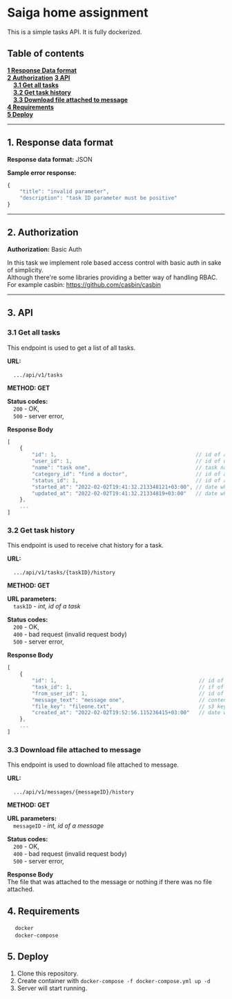 # Saiga home assignment

This is a simple tasks API. It is fully dockerized.

## Table of contents

**[1 Response Data format](#1)**   
**[2 Authorization](#2)**
**[3 API](#3)**   
&emsp;**[3.1 Get all tasks](#3.1)**  
&emsp;**[3.2 Get task history](#3.2)**  
&emsp;**[3.3 Download file attached to message](#3.3)**  
**[4 Requirements](#4)**  
**[5 Deploy](#5)**

****
<a name="1">1. Response data format</a>
-  
**Response data format:** JSON

**Sample error response:**
```js
{
    "title": "invalid parameter", 
    "description": "task ID parameter must be positive"
}
```

****
<a name="2">2. Authorization</a>
-  
**Authorization:** Basic Auth  

In this task we implement role based access control with basic auth in sake of simplicity.  
Although there're some libraries providing a better way of handling RBAC.  
For example casbin: https://github.com/casbin/casbin

****
## <a name="3">3. API</a>

### <a name="3.1">3.1 Get all tasks</a>

This endpoint is used to get a list of all tasks.

**URL:**

&emsp;`.../api/v1/tasks`

**METHOD: GET**

**Status codes:**  
&emsp;`200` - OK,  
&emsp;`500` - server error,

**Response Body**
```js
[
    {
        "id": 1,                                             // id of a task, int
        "user_id": 1,                                        // id of user who created a task, int
        "name": "task one",                                  // task name, string
        "category_id": "find a doctor",                      // id of a task category, int
        "status_id": 1,                                      // id of a task status, int
        "started_at": "2022-02-02T19:41:32.213348121+03:00", // date when a task started, datetime
        "updated_at": "2022-02-02T19:41:32.21334819+03:00"   // date when a task was last updated, datetime
    },
    ...
]
```

### <a name="3.2">3.2 Get task history</a>

This endpoint is used to receive chat history for a task.

**URL:**

&emsp;`.../api/v1/tasks/{taskID}/history`

**METHOD: GET**

**URL parameters:**  
&emsp;`taskID` - *int, id of a task*

**Status codes:**  
&emsp;`200` - OK,  
&emsp;`400` - bad request (invalid request body)  
&emsp;`500` - server error,

**Response Body**

```js
[
    {
        "id": 1,                                              // id of a message, int
        "task_id": 1,                                         // if of a task to which the message is related, int
        "from_user_id": 1,                                    // id of a user who wrote the message, int
        "message_text": "message one",                        // contents of message, string
        "file_key": "fileone.txt",                            // s3 key to a file attached to the message, string
        "created_at": "2022-02-02T19:52:56.115236415+03:00"   // date when the message was created, datetime
    }, 
    ...
]
```

### <a name="3.3">3.3 Download file attached to message</a>

This endpoint is used to download file attached to message.

**URL:**

&emsp;`.../api/v1/messages/{messageID}/history`

**METHOD: GET**

**URL parameters:**  
&emsp;`messageID` - *int, id of a message*

**Status codes:**  
&emsp;`200` - OK,  
&emsp;`400` - bad request (invalid request body)  
&emsp;`500` - server error,

**Response Body**  
The file that was attached to the message or nothing if there was no file attached.

## <a name="4">4. Requirements</a>

&emsp; `docker`  
&emsp; `docker-compose`

## <a name="5">5. Deploy</a>

1. Clone this repository.
2. Create container with `docker-compose -f docker-compose.yml up -d`
3. Server will start running. 